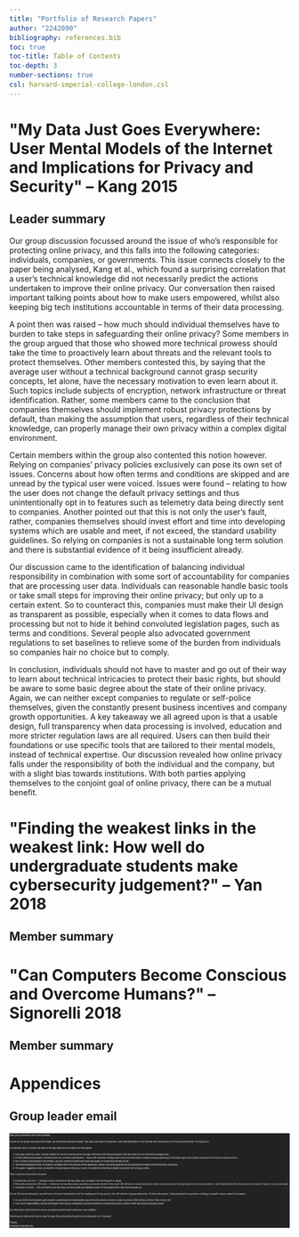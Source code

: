 ```yaml
---
title: "Portfolio of Research Papers"
author: "2242090"
bibliography: references.bib
toc: true
toc-title: Table of Contents
toc-depth: 3
number-sections: true
csl: harvard-imperial-college-london.csl
---
```


# "My Data Just Goes Everywhere: User Mental Models of the Internet and Implications for Privacy and Security" – Kang 2015

## Leader summary

Our group discussion focussed around the issue of who’s responsible for protecting online privacy, and this falls into the following categories: individuals, companies, or governments. This issue connects closely to the paper being analysed, Kang et al., which found a surprising correlation that a user’s technical knowledge did not necessarily predict the actions undertaken to improve their online privacy. Our conversation then raised important talking points about how to make users empowered, whilst also keeping big tech institutions accountable in terms of their data processing.

A point then was raised – how much should individual themselves have to burden to take steps in safeguarding their online privacy? Some members in the group argued that those who showed more technical prowess should take the time to proactively learn about threats and the relevant tools to protect themselves. Other members contested this, by saying that the average user without a technical background cannot grasp security concepts, let alone, have the necessary motivation to even learn about it. Such topics include subjects of encryption, network infrastructure or threat identification. Rather, some members came to the conclusion that companies themselves should implement robust privacy protections by default, than making the assumption that users, regardless of their technical knowledge, can properly manage their own privacy within a complex digital environment.

Certain members within the group also contented this notion however. Relying on companies’ privacy policies exclusively can pose its own set of issues. Concerns about how often terms and conditions are skipped and are unread by the typical user were voiced. Issues were found – relating to how the user does not change the default privacy settings and thus unintentionally opt in to features such as telemetry data being directly sent to companies. Another pointed out that this is not only the user’s fault, rather, companies themselves should invest effort and time into developing systems which are usable and meet, if not exceed, the standard usability guidelines. So relying on companies is not a sustainable long term solution and there is substantial evidence of it being insufficient already.

Our discussion came to the identification of balancing individual responsibility in combination with some sort of accountability for companies that are processing user data. Individuals can reasonable handle basic tools or take small steps for improving their online privacy; but only up to a certain extent. So to counteract this, companies must make their UI design as transparent as possible, especially when it comes to data flows and processing but not to hide it behind convoluted legislation pages, such as terms and conditions. Several people also advocated government regulations to set baselines to relieve some of the burden from individuals so companies hair no choice but to comply.

In conclusion, individuals should not have to master and go out of their way to learn about technical intricacies to protect their basic rights, but should be aware to some basic degree about the state of their online privacy. Again, we can neither except companies to regulate or self-police themselves, given the constantly present business incentives and company growth opportunities. A key takeaway we all agreed upon is that a usable design, full transparency when data processing is involved, education and more stricter regulation laws are all required. Users can then build their foundations or use specific tools that are tailored to their mental models, instead of technical expertise. Our discussion revealed how online privacy falls under the responsibility of both the individual and the company, but with a slight bias towards institutions. With both parties applying themselves to the conjoint goal of online privacy, there can be a mutual benefit.

# "Finding the weakest links in the weakest link: How well do undergraduate students make cybersecurity judgement?" – Yan 2018

## Member summary

# "Can Computers Become Conscious and Overcome Humans?" – Signorelli 2018

## Member summary

# Appendices

## Group leader email

![](images/group-leader-email.png)
